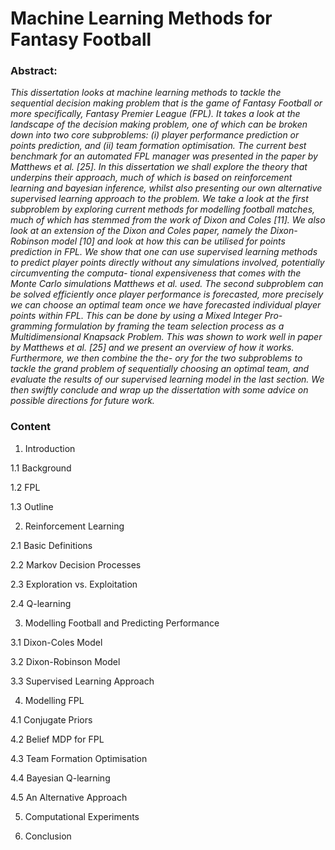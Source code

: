 # Machine Learning Methods for Fantasy Football

### Abstract:
*This dissertation looks at machine learning methods to tackle the sequential decision making problem that is the game of Fantasy Football or more specifically, Fantasy Premier League (FPL). It takes a look at the landscape of the decision making problem, one of which can be broken down into two core subproblems: (i) player performance prediction or points prediction, and (ii) team formation optimisation. The current best benchmark for an automated FPL manager was presented in the paper by Matthews et al. [25]. In this dissertation we shall explore the theory that underpins their approach, much of which is based on reinforcement learning and bayesian inference, whilst also presenting our own alternative supervised learning approach to the problem.
We take a look at the first subproblem by exploring current methods for modelling football matches, much of which has stemmed from the work of Dixon and Coles [11]. We also look at an extension of the Dixon and Coles paper, namely the Dixon- Robinson model [10] and look at how this can be utilised for points prediction in FPL. We show that one can use supervised learning methods to predict player points directly without any simulations involved, potentially circumventing the computa- tional expensiveness that comes with the Monte Carlo simulations Matthews et al. used. The second subproblem can be solved efficiently once player performance is forecasted, more precisely we can choose an optimal team once we have forecasted individual player points within FPL. This can be done by using a Mixed Integer Pro- gramming formulation by framing the team selection process as a Multidimensional Knapsack Problem. This was shown to work well in paper by Matthews et al. [25] and we present an overview of how it works. Furthermore, we then combine the the- ory for the two subproblems to tackle the grand problem of sequentially choosing an optimal team, and evaluate the results of our supervised learning model in the last section. We then swiftly conclude and wrap up the dissertation with some advice on possible directions for future work.*

### Content
1. Introduction

  1.1 Background
  
  1.2 FPL
  
  1.3 Outline

2. Reinforcement Learning

  2.1 Basic Definitions
  
  2.2 Markov Decision Processes
  
  2.3 Exploration vs. Exploitation
  
  2.4 Q-learning
 
3. Modelling Football and Predicting Performance

  3.1 Dixon-Coles Model
  
  3.2 Dixon-Robinson Model
  
  3.3 Supervised Learning Approach
  
 
4. Modelling FPL

  4.1 Conjugate Priors
  
  4.2 Belief MDP for FPL
  
  4.3 Team Formation Optimisation
  
  4.4 Bayesian Q-learning
  
  4.5 An Alternative Approach

5. Computational Experiments

6. Conclusion
